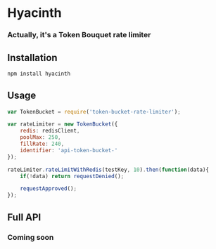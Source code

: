 # Hyacinth

### Actually, it's a Token **Bouquet** rate limiter

## Installation

```sh
npm install hyacinth
```

## Usage

```js
var TokenBucket = require('token-bucket-rate-limiter');

var rateLimiter = new TokenBucket({
	redis: redisClient,
	poolMax: 250,
	fillRate: 240,
	identifier: 'api-token-bucket-'
});

rateLimiter.rateLimitWithRedis(testKey, 10).then(function(data){
	if(!data) return requestDenied();

	requestApproved();
});
```

## Full API

### Coming soon
